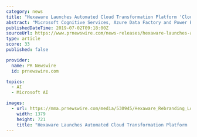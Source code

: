 ```yaml
---
category: news
title: "Hexaware Launches Automated Cloud Transformation Platform 'Cloud EDMA' for Microsoft Azure"
abstract: "Microsoft Cognitive Services, Azure Data Factory and Power BI on cloud. Additionally, with Cloud EDMA platform, enterprises will be able to adopt Microsoft Azure for data warehouse and analytics needs at an accelerated pace. Hexaware's Cloud EDMA is a ..."
publishedDateTime: 2019-07-02T09:18:00Z
sourceUrl: https://www.prnewswire.com/news-releases/hexaware-launches-automated-cloud-transformation-platform-cloud-edma-for-microsoft-azure-300879141.html
type: article
score: 33
published: false

provider:
  name: PR Newswire
  id: prnewswire.com

topics:
  - AI
  - Microsoft AI

images:
  - url: https://mma.prnewswire.com/media/530945/Hexaware_Rebranding_Logo.jpg?p=facebook
    width: 1379
    height: 721
    title: "Hexaware Launches Automated Cloud Transformation Platform 'Cloud EDMA' for Microsoft Azure"
---
```

